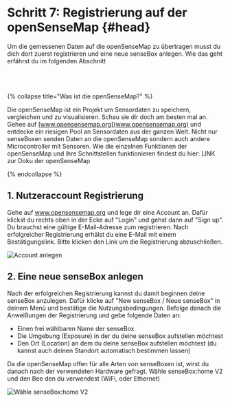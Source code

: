 # Schritt 7: Registrierung auf der openSenseMap {#head}
<div class="description">Um die gemessenen Daten auf die openSenseMap zu übertragen musst du dich dort zuerst registrieren und eine neue senseBox anlegen. Wie das geht erfährst du im folgenden Abschnitt</div>

<div class="line">
    <br>
    <br>
    <br>
</div>

{% collapse title="Was ist die openSenseMap?" %}

Die openSenseMap ist ein Projekt um Sensordaten zu speichern, vergleichen und zu visualisieren. Schau sie dir doch am besten mal an. Gehee auf [www.opensensemap.org](www.opensensemap.org) und entdecke ein riesigen Pool an Sensordaten aus der ganzen Welt. Nicht nur senseBoxen senden Daten an die openSenseMap sondern auch andere Microcontroller mit Sensoren. Wie die einzelnen Funktionen der openSenseMap und ihre Schnittstellen funktionieren findest du hier: LINK zur Doku der openSenseMap


{% endcollapse %}

## 1. Nutzeraccount Registrierung
Gehe auf www.opensensemap.org und lege dir eine Account an. Dafür klickst du rechts oben in der Ecke auf "Login" und gehst dann auf "Sign up". Du brauchst eine gültige E-Mail-Adresse zum registrieren. Nach erfolgreicher Registrierung erhälst du eine E-Mail mit einem Bestätigungslink. Bitte klicken den Link um die Registrierung abzuschließen. 

![Account anlegen](https://raw.githubusercontent.com/sensebox/books-v2/home/pictures/Sing_up.PNG?token=AUIA5ykjuDKMxyHo_4xCZtuYpJM3H3XFks5bD_B9wA%3D%3D)

## 2. Eine neue senseBox anlegen
Nach der erfolgreichen Registrierung kannst du damit beginnen deine senseBox anzulegen. Dafür klicke auf "New senseBox / Neue senseBox" in deinem Menü und bestätige die Nutzungsbedingungen. Befolge danach die Anweißungen der Registrierung und gebe folgende Daten an:

* Einen frei wählbaren Name der senseBox
* Die Umgebung (Exposure) in der du deine senseBox aufstellen möchtest
* Den Ort (Location) an dem du deine senseBox aufstellen möchtest (du kannst auch deinen Standort automatisch bestimmen lassen)

Da die openSenseMap offen für alle Arten von senseBoxen ist, wirst du danach nach der verwendeten Hardware gefragt. Wähle senseBox:home V2 und den Bee den du verwendest (WiFi, oder Ethernet)

![Wähle senseBox:home V2](https://raw.githubusercontent.com/sensebox/books-v2/home/pictures/Sing_up.PNG?token=AUIA5ykjuDKMxyHo_4xCZtuYpJM3H3XFks5bD_B9wA%3D%3D)

